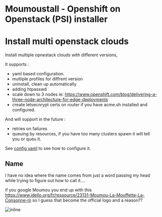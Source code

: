 # Moumoustall - Openshift on Openstack (PSI) installer

Install multi openstack clouds
==============================

Install multiple opnestack clouds with different versions, 

It supports : 

- yaml based configuration.
- multiple profiles for diffrent version
- uninstall, clean up automatically
- adding htpasswd
- scale down to 3 nodes ie: https://www.openshift.com/blog/delivering-a-three-node-architecture-for-edge-deployments
- create letsecnrypt certs on router if you have  acme.sh installed and configured.

And will support in the future :

- retries on failures
- queuing by resources, if you have too many clusters spawn it will tell you or queu it.

See [config yaml](./config/config.yaml.default) to see how to configure it.

## Name

I have no idea where the name comes from just a word passing my head while trying to figure out how to call it....

if you google Moumou you end up with this https://www.idello.org/fr/ressource/23131-Moumou-La-Mouffette-La-Consonne-m so I guess that become the official logo and a reason??

![inline](https://rlv.zcache.be/carreau_illustration_audacieuse_de_mouffette_avec_les-rad64bb3c467248cdb079a35b62af128c_agtk1_8byvr_307.jpg?rvtype=content)
